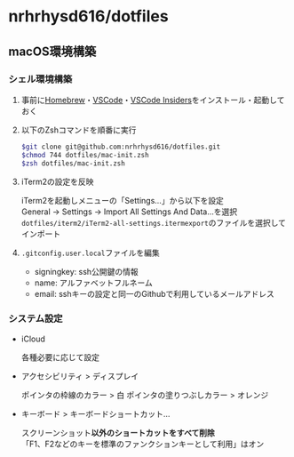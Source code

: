 # nrhrhysd616/dotfiles

## macOS環境構築

### シェル環境構築

1. 事前に[Homebrew](https://brew.sh/ja/)・[VSCode](https://code.visualstudio.com/download)・[VSCode Insiders](https://code.visualstudio.com/insiders/)をインストール・起動しておく

2. 以下のZshコマンドを順番に実行

    ```zsh
    $git clone git@github.com:nrhrhysd616/dotfiles.git
    $chmod 744 dotfiles/mac-init.zsh
    $zsh dotfiles/mac-init.zsh
    ```

3. iTerm2の設定を反映

    iTerm2を起動しメニューの「Settings...」から以下を設定  
    General -> Settings -> Import All Settings And Data...を選択  
    `dotfiles/iterm2/iTerm2-all-settings.itermexport`のファイルを選択してインポート

4. `.gitconfig.user.local`ファイルを編集

    * signingkey: ssh公開鍵の情報
    * name: アルファベットフルネーム
    * email: sshキーの設定と同一のGithubで利用しているメールアドレス

### システム設定

* iCloud

  各種必要に応じて設定

* アクセシビリティ > ディスプレイ

  ポインタの枠線のカラー > 白
  ポインタの塗りつぶしカラー > オレンジ
  
* キーボード > キーボードショートカット…

  スクリーンショット**以外のショートカットをすべて削除**  
  「F1、F2などのキーを標準のファンクションキーとして利用」はオン
